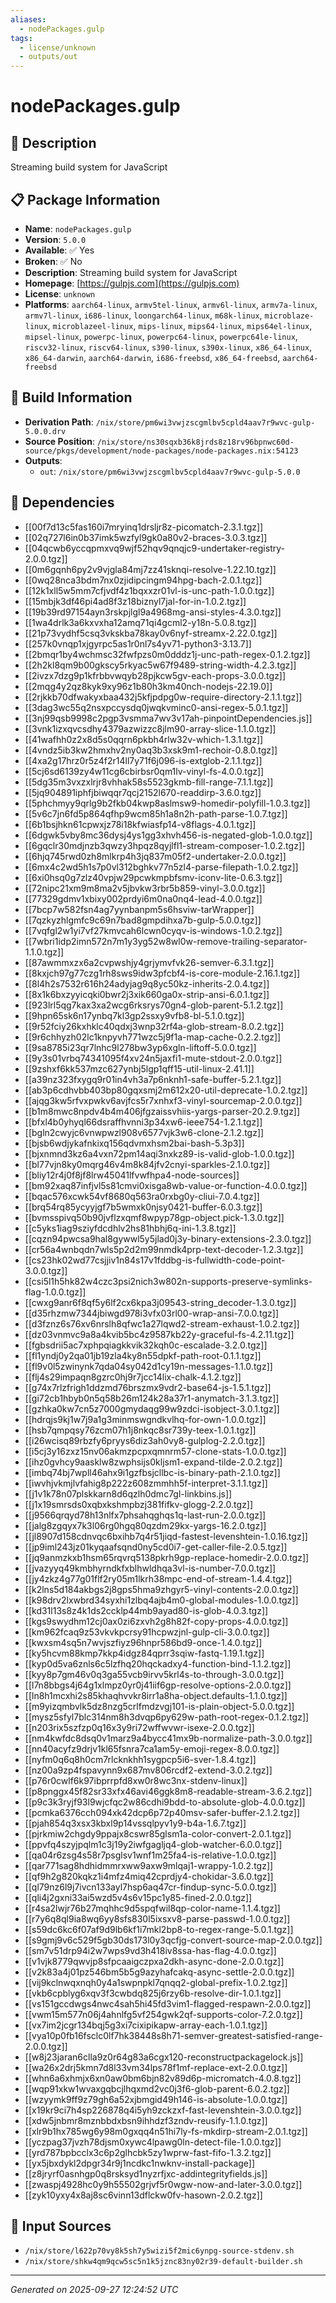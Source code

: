 ```yaml
---
aliases:
  - nodePackages.gulp
tags:
  - license/unknown
  - outputs/out
---
```


# nodePackages.gulp

## 📝 Description

Streaming build system for JavaScript

## 📋 Package Information

- **Name**: `nodePackages.gulp`
- **Version**: `5.0.0`
- **Available**: ✅ Yes
- **Broken**: ✅ No
- **Description**: Streaming build system for JavaScript
- **Homepage**: [https://gulpjs.com](https://gulpjs.com)
- **License**: `unknown`
- **Platforms**: `aarch64-linux`, `armv5tel-linux`, `armv6l-linux`, `armv7a-linux`, `armv7l-linux`, `i686-linux`, `loongarch64-linux`, `m68k-linux`, `microblaze-linux`, `microblazeel-linux`, `mips-linux`, `mips64-linux`, `mips64el-linux`, `mipsel-linux`, `powerpc-linux`, `powerpc64-linux`, `powerpc64le-linux`, `riscv32-linux`, `riscv64-linux`, `s390-linux`, `s390x-linux`, `x86_64-linux`, `x86_64-darwin`, `aarch64-darwin`, `i686-freebsd`, `x86_64-freebsd`, `aarch64-freebsd`

## 🔧 Build Information

- **Derivation Path**: `/nix/store/pm6wi3vwjzscgmlbv5cpld4aav7r9wvc-gulp-5.0.0.drv`
- **Source Position**: `/nix/store/ns30sqxb36k8jrds8z18rv96bpnwc60d-source/pkgs/development/node-packages/node-packages.nix:54123`
- **Outputs**:
  - `out`:  `/nix/store/pm6wi3vwjzscgmlbv5cpld4aav7r9wvc-gulp-5.0.0`

## 🔗 Dependencies

- [[00f7d13c5fas160i7mryinq1drsljr8z-picomatch-2.3.1.tgz]]
- [[02q727l6in0b37imk5wzfyl9gk0a80v2-braces-3.0.3.tgz]]
- [[04qcwb6yccqpmxvq9wjf52hqv9qnqjc9-undertaker-registry-2.0.0.tgz]]
- [[0m6gqnh6py2v9vjgla84mj7zz41sknqi-resolve-1.22.10.tgz]]
- [[0wq28nca3bdm7nx0zjidipcingm94hpg-bach-2.0.1.tgz]]
- [[12k1xll5w5mm7cfjvdf4z1bqxxzr01vl-is-unc-path-1.0.0.tgz]]
- [[15mbjk3df46pi4ad8f3z18biznyl7jal-for-in-1.0.2.tgz]]
- [[19b39rd97154ayn3rskpjlgl9a4968mg-ansi-styles-4.3.0.tgz]]
- [[1wa4drlk3a6kxvxha12amq71qi4gcml2-y18n-5.0.8.tgz]]
- [[21p73vydhf5csq3vkskba78kay0v6nyf-streamx-2.22.0.tgz]]
- [[257k0vnqp1xjgyrpc5as1r0nl7s4yv71-python3-3.13.7]]
- [[2bmqr1by4wchmsc32fwfpzs0m0dddz1j-unc-path-regex-0.1.2.tgz]]
- [[2h2kl8qm9b00gkscy5rkyac5w67f9489-string-width-4.2.3.tgz]]
- [[2ivzx7dzg9p1kfrbbvwqyb28pjkcw5gv-each-props-3.0.0.tgz]]
- [[2mqg4y2qz8kyk9xy96z1b80h3km40nch-nodejs-22.19.0]]
- [[2rjkkb70dfwakyxbaa432j5kfjpdpg0w-require-directory-2.1.1.tgz]]
- [[3dag3wc55q2nsxpccysdq0jwqkvminc0-ansi-regex-5.0.1.tgz]]
- [[3nj99qsb9998c2pgp3vsmma7wv3v17ah-pinpointDependencies.js]]
- [[3vnk1izxqvcsdhy4379azwizzc8jlm90-array-slice-1.1.0.tgz]]
- [[41wafhh0z2x8d5s0qqrn6pkbh4rlw32v-which-1.3.1.tgz]]
- [[4vndz5ib3kw2hmxhv2ny0aq3b3xsk9m1-rechoir-0.8.0.tgz]]
- [[4xa2g17hrz0r5z4f2r14ll7y71f6j096-is-extglob-2.1.1.tgz]]
- [[5cj6sd6139zy4w11cg6cbirbsr0qm1lv-vinyl-fs-4.0.0.tgz]]
- [[5dg35m3vxzxlrjr8vhhak58s5523gkmb-fill-range-7.1.1.tgz]]
- [[5jq904891iphfjbiwqqr7qcj2152l670-readdirp-3.6.0.tgz]]
- [[5phchmyy9qrlg9b2fkb04kwp8aslmsw9-homedir-polyfill-1.0.3.tgz]]
- [[5v6c7jn6fd5p864qfhp9wcm85h1a8n2h-path-parse-1.0.7.tgz]]
- [[6b1bsjhkn61cpwxjz78i18kfwiasfp14-v8flags-4.0.1.tgz]]
- [[6dgwk5vby8mc36dysj4ys1gg3xhvh456-is-negated-glob-1.0.0.tgz]]
- [[6gqclr30mdjnzb3qwzy3hpqz8qyjlfl1-stream-composer-1.0.2.tgz]]
- [[6hjq745rwd0zh8mlkrp4h3jq837m05f2-undertaker-2.0.0.tgz]]
- [[6mx4c2wd5h1s7p0vl312bghkv77n5zl4-parse-filepath-1.0.2.tgz]]
- [[6xi0hsq0g7zlz40vpjw29pcwkmpbfsmv-iconv-lite-0.6.3.tgz]]
- [[72nipc21xm9m8ma2v5jbvkw3rbr5b859-vinyl-3.0.0.tgz]]
- [[77329gdmv1xbixy002prdyi6m0na0nq4-lead-4.0.0.tgz]]
- [[7bcp7w582fsn4ag7yynbanpm5s6hsviw-tarWrapper]]
- [[7qzkyzhlgmfc9c69n7bad8gmpdihxa7b-gulp-5.0.0.tgz]]
- [[7vqfgl2w1yi7vf27kmvcah6lcwn0cyqv-is-windows-1.0.2.tgz]]
- [[7wbri1idp2imn572n7m1y3yg52w8wl0w-remove-trailing-separator-1.1.0.tgz]]
- [[87awmmxzx6a2cvpwshjy4grjymvfvk26-semver-6.3.1.tgz]]
- [[8kxjch97g77czg1rh8sws9idw3pfcbf4-is-core-module-2.16.1.tgz]]
- [[8l4h2s7532r616h24adyjag9q8yc50kz-inherits-2.0.4.tgz]]
- [[8x1k6bxzyyicqki0bwr2j3xik660ga0x-strip-ansi-6.0.1.tgz]]
- [[923lrl5qg7kax3xa2wcg6rksrys70gn4-glob-parent-5.1.2.tgz]]
- [[9hpn65sk6n17ynbq7kl3gp2ssxy9vfb8-bl-5.1.0.tgz]]
- [[9r52fciy26kxhklc40qdxj3wnp32rf4a-glob-stream-8.0.2.tgz]]
- [[9r6chhyzh02lc1knpyvh771wzc5j9f1a-map-cache-0.2.2.tgz]]
- [[9sa8785i23qr7lnhc9l278bw3yp6xgln-liftoff-5.0.0.tgz]]
- [[9y3s01vrbq74341095f4xv24n5jaxfi1-mute-stdout-2.0.0.tgz]]
- [[9zshxf6kk537mzc627ynbj5lgp1qff15-util-linux-2.41.1]]
- [[a39nz323fxygq9r01in4vh3a7p6nknh1-safe-buffer-5.2.1.tgz]]
- [[ab3p6cdhvbb403bp80gqxsmj2m612x20-util-deprecate-1.0.2.tgz]]
- [[ajqg3kw5rfvxpwkv6avjfcs5r7xnhxf3-vinyl-sourcemap-2.0.0.tgz]]
- [[b1m8mwc8npdv4b4m406jfgzaissvhiis-yargs-parser-20.2.9.tgz]]
- [[bfxl4b0yhyql66dsraffhvnni3p34xw6-ieee754-1.2.1.tgz]]
- [[bgln2cwyjc6vnwpwzl908v6577vjk3w6-clone-2.1.2.tgz]]
- [[bjsb6wdjykafnkixq156qdvmxhsm2bai-bash-5.3p3]]
- [[bjxnmnd3kz6a4vxn72pm14aqi3nxkz89-is-valid-glob-1.0.0.tgz]]
- [[bl77vjn8ky0mqrg46v4m8k84jfv2cnyi-sparkles-2.1.0.tgz]]
- [[bliy12r4j0f8jf8lrw45041lfvwfhpa4-node-sources]]
- [[bm92xaq87infjvl5s81cmvi0xisga8wb-value-or-function-4.0.0.tgz]]
- [[bqac576xcwk54vf8680q563ra0rxbg0y-cliui-7.0.4.tgz]]
- [[brq54rq85ycyyjgf7b5wmxk0njsy0421-buffer-6.0.3.tgz]]
- [[bvmsspivq50b90jvflzxqmf8wpyp78gp-object.pick-1.3.0.tgz]]
- [[c5yks1iag9sziyfdcdhlv2hs81hbhj6q-ini-1.3.8.tgz]]
- [[cqzn94pwcsa9hal8gywwl5y5jlad0j3y-binary-extensions-2.3.0.tgz]]
- [[cr56a4wnbqdn7wls5p2d2m99nmdk4prp-text-decoder-1.2.3.tgz]]
- [[cs23hk02wd77csjjiv1n84s17v1fddbg-is-fullwidth-code-point-3.0.0.tgz]]
- [[csi5l1h5hk82w4czc3psi2nich3w802n-supports-preserve-symlinks-flag-1.0.0.tgz]]
- [[cwxg9anr6f8qf5y6lf2cx6kpa3j09543-string_decoder-1.3.0.tgz]]
- [[d35rhzmw7344jbiwgd978i3vfx03rl00-wrap-ansi-7.0.0.tgz]]
- [[d3fznz6s76xv6nrslh8qfwc1a27lqwd2-stream-exhaust-1.0.2.tgz]]
- [[dz03vnmvc9a8a4kvib5bc4z9587kb22y-graceful-fs-4.2.11.tgz]]
- [[fgbsdrii5ac7xphpqiagkkvik32kqh0c-escalade-3.2.0.tgz]]
- [[fl1yndj0y2qa01jb19zla4ky8n55dpkf-path-root-0.1.1.tgz]]
- [[fl9v0l5zwinynk7qda04sy042d1cy19n-messages-1.1.0.tgz]]
- [[flj4s29impaqn8gzrc0hj9r7jcc14lix-chalk-4.1.2.tgz]]
- [[g74x7rlzfrigh1ddzmd76brszmx9vdr2-base64-js-1.5.1.tgz]]
- [[gi72cb1hbyb0n5q58b26m124k28a37r1-anymatch-3.1.3.tgz]]
- [[gzhka0kw7cn5z7000gmydaqg99w9zdci-isobject-3.0.1.tgz]]
- [[hdrqjs9kj1w7j9a1g3minmswgndkvlhq-for-own-1.0.0.tgz]]
- [[hsb7qmpqsy76zcm07h1j8nkqc8sr739y-teex-1.0.1.tgz]]
- [[i26wcisq89rbzfy6pryys6diz3ah0vy8-gulplog-2.2.0.tgz]]
- [[i5cj3y16zxz15nv06akmzpcpxqmnrm57-clone-stats-1.0.0.tgz]]
- [[ihz0gvhcy9aasklw8zwphsijs0kljsm1-expand-tilde-2.0.2.tgz]]
- [[imbq74bj7wpll46ahx9i1gzfbsjcllbc-is-binary-path-2.1.0.tgz]]
- [[iwvhjvkmjlvfahig8p222z608zmmhh5f-interpret-3.1.1.tgz]]
- [[j1v1k78n07plskkarn8d6qzlh0dmc7gl-linkbins.js]]
- [[j1x19smrsds0xqbxkshmpbzj381fifkv-glogg-2.2.0.tgz]]
- [[j9566qrqyd78h13nlfx7phsahqghqs1q-last-run-2.0.0.tgz]]
- [[jalg8zgqyx7k3l06rg0hgq80qzdm29kx-yargs-16.2.0.tgz]]
- [[jl8907d158cdnvqc6bxihb7q4r51jiqd-fastest-levenshtein-1.0.16.tgz]]
- [[jp9iml243jz01kyqaafsqnd0ny5cd0i7-get-caller-file-2.0.5.tgz]]
- [[jq9anmzkxb1hsm65rqvrq5138pkrh9gp-replace-homedir-2.0.0.tgz]]
- [[jvazyyq49kmbhyrndkfxblhwldhqa3vl-is-number-7.0.0.tgz]]
- [[jy4zkz4g77g01flf2ry05m1lkrh38mpc-end-of-stream-1.4.4.tgz]]
- [[k2lns5d184akbgs2j8gps5hma9zhgyr5-vinyl-contents-2.0.0.tgz]]
- [[k98drv2lxwbrd34syxhi1zlbq4ajb4m0-global-modules-1.0.0.tgz]]
- [[kd31l13s8z4k1ds2ccklp44mb9ayad80-is-glob-4.0.3.tgz]]
- [[kgs9swydhm12cj0ax0zi6zxvh2g8h82f-copy-props-4.0.0.tgz]]
- [[km962fcaq9z53vkvkpcrsy91hcpwzjnl-gulp-cli-3.0.0.tgz]]
- [[kwxsm4sq5n7wvjszfiyz96hnpr586bd9-once-1.4.0.tgz]]
- [[ky5hcvm88kmp7kkp4idgz84qprr3sqiw-fastq-1.19.1.tgz]]
- [[kyp0d5va6znls6c5lzfhq20hqckadxy4-function-bind-1.1.2.tgz]]
- [[kyy8p7gm46v0q3ga55vcb9irvv5krl4s-to-through-3.0.0.tgz]]
- [[l7n8bbgs4j64g1xlmpz0yr0j41iif6gp-resolve-options-2.0.0.tgz]]
- [[ln8h1mcxhi2s85khaqhvvkr8irr1a8ha-object.defaults-1.1.0.tgz]]
- [[m9yizqmbvlk5dz8nzg5crlfmdzvgj101-is-plain-object-5.0.0.tgz]]
- [[mysz5sfyl7blc314nm8h3dvqp6py629w-path-root-regex-0.1.2.tgz]]
- [[n203rix5szfzp0q16x3y9ri72wffwvwr-isexe-2.0.0.tgz]]
- [[nm4kwfdc8dsq0v1marz9a4bycc41mx9b-normalize-path-3.0.0.tgz]]
- [[nn40acyfz9drjv1kl65fsnra7ca1am5y-emoji-regex-8.0.0.tgz]]
- [[nyfm0q6q8h0cm7rlcknkhh1sygpcp5i6-sver-1.8.4.tgz]]
- [[nz00a9zp4fspavynn9x687mv806rcdf2-extend-3.0.2.tgz]]
- [[p76r0cwlf6k97ibprrpfd8xw0r8wc3nx-stdenv-linux]]
- [[p8pnggx45f82sr33xfx46avi46ggk8m8-readable-stream-3.6.2.tgz]]
- [[p9c3k3ryjf93l9wjcfqc2w86cdhi9bdd-to-absolute-glob-4.0.0.tgz]]
- [[pcmka6376cch094xk42dcp6p72p40msv-safer-buffer-2.1.2.tgz]]
- [[pjah854q3xsx3kbxl9p14vssqlpyv1y9-b4a-1.6.7.tgz]]
- [[pjrkmiw2chgdy9ppajx8cswr85glsm1a-color-convert-2.0.1.tgz]]
- [[ppvfq4szyjpqlm1c3j19y2iwfgagljq4-glob-watcher-6.0.0.tgz]]
- [[qa04r6zsg4s58r7psglsv1wnf1m25fa4-is-relative-1.0.0.tgz]]
- [[qar771sag8hdhidmmrxww9axw9mlqaj1-wrappy-1.0.2.tgz]]
- [[qf9h2g820kqkz1i4mfz4miq42cprdjy4-chokidar-3.6.0.tgz]]
- [[ql79nz6l9j7ivcn133ayl7hsp6aq47cr-findup-sync-5.0.0.tgz]]
- [[qli4j2gxni33ai5wzd5v4s6v15pc1y85-fined-2.0.0.tgz]]
- [[r4sa2lwjr76b27mqhhc9d5spqfwil8qp-color-name-1.1.4.tgz]]
- [[r7y6q8ql9ia8wq6yy8sfs830l5ixsxv8-parse-passwd-1.0.0.tgz]]
- [[s59dc6kc6f07af9d9lb6kf1i7mkl2bp8-to-regex-range-5.0.1.tgz]]
- [[s9gmj9v6c529f5gb30ds173l0y3qcfjg-convert-source-map-2.0.0.tgz]]
- [[sm7v51drp94i2w7wps9vd3h418iv8ssa-has-flag-4.0.0.tgz]]
- [[v1vjk8779qwvjp8sfpcaaigczpxa2dkh-async-done-2.0.0.tgz]]
- [[v2k83a4j01pz546bm5b5g9azyhafcakq-async-settle-2.0.0.tgz]]
- [[vij9kclnwqxnqh0y4a1swpnpkl7qnqq2-global-prefix-1.0.2.tgz]]
- [[vkb6cpblyg6xqv3f3cwbdq825j6rzy6b-resolve-dir-1.0.1.tgz]]
- [[vs151gccdwgs4nwc4sah5hi45fd3vim1-flagged-respawn-2.0.0.tgz]]
- [[vwm15m577n06j4ahnlfg5vf254gwk2qf-supports-color-7.2.0.tgz]]
- [[vx7im2jcgr134bqj5g3xi7cixipikapw-array-each-1.0.1.tgz]]
- [[vya10p0fb16fsclc0lf7hk38448s8h71-semver-greatest-satisfied-range-2.0.0.tgz]]
- [[w8j23jaran6clla9z0r64g83a6cgx120-reconstructpackagelock.js]]
- [[wa26x2drj5kmn7d8l33vm34lps78f1mf-replace-ext-2.0.0.tgz]]
- [[whn6a6xhmjx6xn0aw0bm6bjn82v89d6p-micromatch-4.0.8.tgz]]
- [[wqp91xkw1wvaxgqbcjlhqxmd2vc0j3f6-glob-parent-6.0.2.tgz]]
- [[wzyymk9ff9z79gh6a52xjbmgid49h146-is-absolute-1.0.0.tgz]]
- [[x19kr9ci7h4sp226878q4i5yh9zckzxf-fast-levenshtein-3.0.0.tgz]]
- [[xdw5jnbmr8mznbbdxbsn9ihhdzf3zndv-reusify-1.1.0.tgz]]
- [[xlr9b1hx785wg6y98m0gxqq4n51hi7ly-fs-mkdirp-stream-2.0.1.tgz]]
- [[yczpag37jvzh78djsm0xywc4lpawg0ln-detect-file-1.0.0.tgz]]
- [[yrd787bpbcclx3c6p2glhcbk5zy1wprw-fast-fifo-1.3.2.tgz]]
- [[yx5jbxdykl2dpgr34r9j1ncdkc1nwknv-install-package]]
- [[z8jryrf0asnhgp0q8rsksyd1nyzrfjxc-addintegrityfields.js]]
- [[zwaspj4928hc0y9h55502grjvf5r0wgw-now-and-later-3.0.0.tgz]]
- [[zyk10yxy4x8aj8sc6vinn13dflckw0fv-hasown-2.0.2.tgz]]

## 📁 Input Sources

- `/nix/store/l622p70vy8k5sh7y5wizi5f2mic6ynpg-source-stdenv.sh`
- `/nix/store/shkw4qm9qcw5sc5n1k5jznc83ny02r39-default-builder.sh`

---
*Generated on 2025-09-27 12:24:52 UTC*
